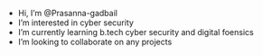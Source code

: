 -  Hi, I’m @Prasanna-gadbail
-  I’m interested in cyber security
-  I’m currently learning b.tech cyber security and digital foensics
-  I’m looking to collaborate on any projects


<!---
Prasanna-gadbail/Prasanna-gadbail is a ✨ special ✨ repository because its `README.md` (this file) appears on your GitHub profile.
You can click the Preview link to take a look at your changes.
--->
